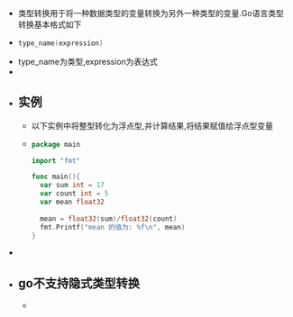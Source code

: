- 类型转换用于将一种数据类型的变量转换为另外一种类型的变量.Go语言类型转换基本格式如下
- ```go
  type_name(expression)
  ```
- type_name为类型,expression为表达式
-
- ## 实例
	- 以下实例中将整型转化为浮点型,并计算结果,将结果赋值给浮点型变量
	- ```go
	  package main
	  
	  import "fmt"
	  
	  func main(){
	    var sum int = 17
	    var count int = 5
	    var mean float32
	    
	    mean = float32(sum)/float32(count)
	    fmt.Printf("mean 的值为: %f\n", mean)
	  }
	  ```
-
- ## go不支持隐式类型转换
	- ```go
	  ```
